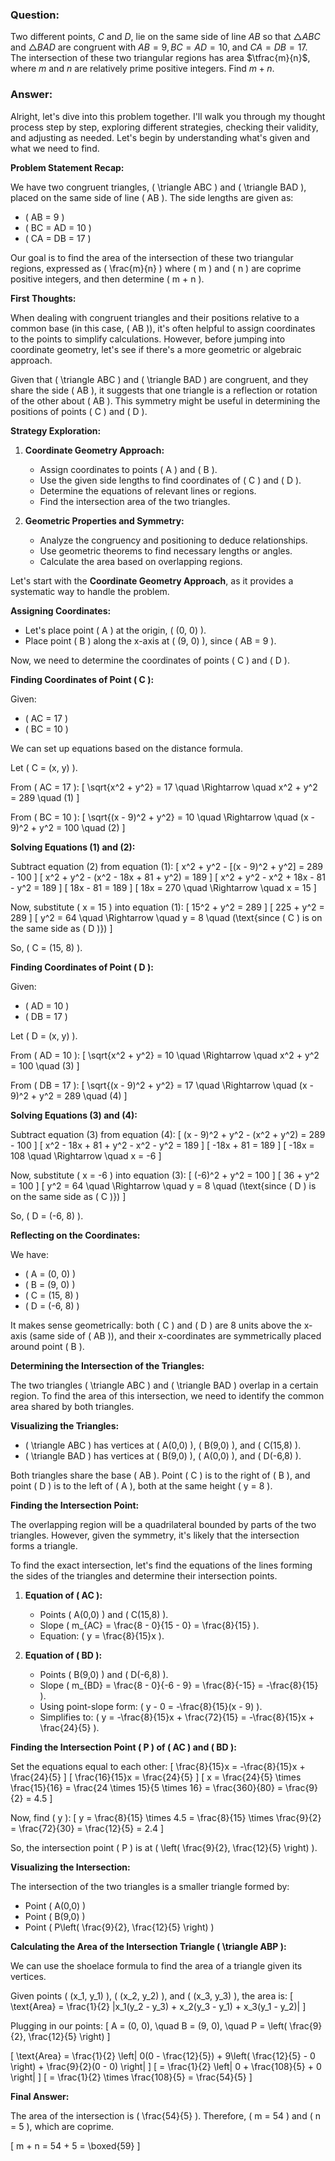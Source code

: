 ### Question:

Two different points, $C$ and $D$, lie on the same side of line $AB$ so that $\triangle ABC$ and $\triangle BAD$ are congruent with $AB=9,BC=AD=10$, and $CA=DB=17$. The intersection of these two triangular regions has area $\tfrac{m}{n}$, where $m$ and $n$ are relatively prime positive integers. Find $m+n$.



### Answer:
Alright, let's dive into this problem together. I'll walk you through my thought process step by step, exploring different strategies, checking their validity, and adjusting as needed. Let's begin by understanding what's given and what we need to find.

**Problem Statement Recap:**

We have two congruent triangles, \( \triangle ABC \) and \( \triangle BAD \), placed on the same side of line \( AB \). The side lengths are given as:
- \( AB = 9 \)
- \( BC = AD = 10 \)
- \( CA = DB = 17 \)

Our goal is to find the area of the intersection of these two triangular regions, expressed as \( \frac{m}{n} \) where \( m \) and \( n \) are coprime positive integers, and then determine \( m + n \).

**First Thoughts:**

When dealing with congruent triangles and their positions relative to a common base (in this case, \( AB \)), it's often helpful to assign coordinates to the points to simplify calculations. However, before jumping into coordinate geometry, let's see if there's a more geometric or algebraic approach.

Given that \( \triangle ABC \) and \( \triangle BAD \) are congruent, and they share the side \( AB \), it suggests that one triangle is a reflection or rotation of the other about \( AB \). This symmetry might be useful in determining the positions of points \( C \) and \( D \).

**Strategy Exploration:**

1. **Coordinate Geometry Approach:**
   - Assign coordinates to points \( A \) and \( B \).
   - Use the given side lengths to find coordinates of \( C \) and \( D \).
   - Determine the equations of relevant lines or regions.
   - Find the intersection area of the two triangles.

2. **Geometric Properties and Symmetry:**
   - Analyze the congruency and positioning to deduce relationships.
   - Use geometric theorems to find necessary lengths or angles.
   - Calculate the area based on overlapping regions.

Let's start with the **Coordinate Geometry Approach**, as it provides a systematic way to handle the problem.

**Assigning Coordinates:**

- Let's place point \( A \) at the origin, \( (0, 0) \).
- Place point \( B \) along the x-axis at \( (9, 0) \), since \( AB = 9 \).

Now, we need to determine the coordinates of points \( C \) and \( D \).

**Finding Coordinates of Point \( C \):**

Given:
- \( AC = 17 \)
- \( BC = 10 \)

We can set up equations based on the distance formula.

Let \( C = (x, y) \).

From \( AC = 17 \):
\[
\sqrt{x^2 + y^2} = 17 \quad \Rightarrow \quad x^2 + y^2 = 289 \quad (1)
\]

From \( BC = 10 \):
\[
\sqrt{(x - 9)^2 + y^2} = 10 \quad \Rightarrow \quad (x - 9)^2 + y^2 = 100 \quad (2)
\]

**Solving Equations (1) and (2):**

Subtract equation (2) from equation (1):
\[
x^2 + y^2 - [(x - 9)^2 + y^2] = 289 - 100
\]
\[
x^2 + y^2 - (x^2 - 18x + 81 + y^2) = 189
\]
\[
x^2 + y^2 - x^2 + 18x - 81 - y^2 = 189
\]
\[
18x - 81 = 189
\]
\[
18x = 270 \quad \Rightarrow \quad x = 15
\]

Now, substitute \( x = 15 \) into equation (1):
\[
15^2 + y^2 = 289
\]
\[
225 + y^2 = 289
\]
\[
y^2 = 64 \quad \Rightarrow \quad y = 8 \quad (\text{since \( C \) is on the same side as \( D \)})
\]

So, \( C = (15, 8) \).

**Finding Coordinates of Point \( D \):**

Given:
- \( AD = 10 \)
- \( DB = 17 \)

Let \( D = (x, y) \).

From \( AD = 10 \):
\[
\sqrt{x^2 + y^2} = 10 \quad \Rightarrow \quad x^2 + y^2 = 100 \quad (3)
\]

From \( DB = 17 \):
\[
\sqrt{(x - 9)^2 + y^2} = 17 \quad \Rightarrow \quad (x - 9)^2 + y^2 = 289 \quad (4)
\]

**Solving Equations (3) and (4):**

Subtract equation (3) from equation (4):
\[
(x - 9)^2 + y^2 - (x^2 + y^2) = 289 - 100
\]
\[
x^2 - 18x + 81 + y^2 - x^2 - y^2 = 189
\]
\[
-18x + 81 = 189
\]
\[
-18x = 108 \quad \Rightarrow \quad x = -6
\]

Now, substitute \( x = -6 \) into equation (3):
\[
(-6)^2 + y^2 = 100
\]
\[
36 + y^2 = 100
\]
\[
y^2 = 64 \quad \Rightarrow \quad y = 8 \quad (\text{since \( D \) is on the same side as \( C \)})
\]

So, \( D = (-6, 8) \).

**Reflecting on the Coordinates:**

We have:
- \( A = (0, 0) \)
- \( B = (9, 0) \)
- \( C = (15, 8) \)
- \( D = (-6, 8) \)

It makes sense geometrically: both \( C \) and \( D \) are 8 units above the x-axis (same side of \( AB \)), and their x-coordinates are symmetrically placed around point \( B \).

**Determining the Intersection of the Triangles:**

The two triangles \( \triangle ABC \) and \( \triangle BAD \) overlap in a certain region. To find the area of this intersection, we need to identify the common area shared by both triangles.

**Visualizing the Triangles:**

- \( \triangle ABC \) has vertices at \( A(0,0) \), \( B(9,0) \), and \( C(15,8) \).
- \( \triangle BAD \) has vertices at \( B(9,0) \), \( A(0,0) \), and \( D(-6,8) \).

Both triangles share the base \( AB \). Point \( C \) is to the right of \( B \), and point \( D \) is to the left of \( A \), both at the same height \( y = 8 \).

**Finding the Intersection Point:**

The overlapping region will be a quadrilateral bounded by parts of the two triangles. However, given the symmetry, it's likely that the intersection forms a triangle.

To find the exact intersection, let's find the equations of the lines forming the sides of the triangles and determine their intersection points.

1. **Equation of \( AC \):**
   - Points \( A(0,0) \) and \( C(15,8) \).
   - Slope \( m_{AC} = \frac{8 - 0}{15 - 0} = \frac{8}{15} \).
   - Equation: \( y = \frac{8}{15}x \).

2. **Equation of \( BD \):**
   - Points \( B(9,0) \) and \( D(-6,8) \).
   - Slope \( m_{BD} = \frac{8 - 0}{-6 - 9} = \frac{8}{-15} = -\frac{8}{15} \).
   - Using point-slope form: \( y - 0 = -\frac{8}{15}(x - 9) \).
   - Simplifies to: \( y = -\frac{8}{15}x + \frac{72}{15} = -\frac{8}{15}x + \frac{24}{5} \).

**Finding the Intersection Point \( P \) of \( AC \) and \( BD \):**

Set the equations equal to each other:
\[
\frac{8}{15}x = -\frac{8}{15}x + \frac{24}{5}
\]
\[
\frac{16}{15}x = \frac{24}{5}
\]
\[
x = \frac{24}{5} \times \frac{15}{16} = \frac{24 \times 15}{5 \times 16} = \frac{360}{80} = \frac{9}{2} = 4.5
\]

Now, find \( y \):
\[
y = \frac{8}{15} \times 4.5 = \frac{8}{15} \times \frac{9}{2} = \frac{72}{30} = \frac{12}{5} = 2.4
\]

So, the intersection point \( P \) is at \( \left( \frac{9}{2}, \frac{12}{5} \right) \).

**Visualizing the Intersection:**

The intersection of the two triangles is a smaller triangle formed by:
- Point \( A(0,0) \)
- Point \( B(9,0) \)
- Point \( P\left( \frac{9}{2}, \frac{12}{5} \right) \)

**Calculating the Area of the Intersection Triangle \( \triangle ABP \):**

We can use the shoelace formula to find the area of a triangle given its vertices.

Given points \( (x_1, y_1) \), \( (x_2, y_2) \), and \( (x_3, y_3) \), the area is:
\[
\text{Area} = \frac{1}{2} |x_1(y_2 - y_3) + x_2(y_3 - y_1) + x_3(y_1 - y_2)|
\]

Plugging in our points:
\[
A = (0, 0), \quad B = (9, 0), \quad P = \left( \frac{9}{2}, \frac{12}{5} \right)
\]

\[
\text{Area} = \frac{1}{2} \left| 0(0 - \frac{12}{5}) + 9\left( \frac{12}{5} - 0 \right) + \frac{9}{2}(0 - 0) \right|
\]
\[
= \frac{1}{2} \left| 0 + \frac{108}{5} + 0 \right|
\]
\[
= \frac{1}{2} \times \frac{108}{5} = \frac{54}{5}
\]

**Final Answer:**

The area of the intersection is \( \frac{54}{5} \). Therefore, \( m = 54 \) and \( n = 5 \), which are coprime.

\[
m + n = 54 + 5 = \boxed{59}
\]